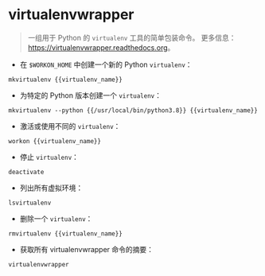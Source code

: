 # virtualenvwrapper

> 一组用于 Python 的 `virtualenv` 工具的简单包装命令。
> 更多信息：<https://virtualenvwrapper.readthedocs.org>。

- 在 `$WORKON_HOME` 中创建一个新的 Python `virtualenv`：

`mkvirtualenv {{virtualenv_name}}`

- 为特定的 Python 版本创建一个 `virtualenv`：

`mkvirtualenv --python {{/usr/local/bin/python3.8}} {{virtualenv_name}}`

- 激活或使用不同的 `virtualenv`：

`workon {{virtualenv_name}}`

- 停止 `virtualenv`：

`deactivate`

- 列出所有虚拟环境：

`lsvirtualenv`

- 删除一个 `virtualenv`：

`rmvirtualenv {{virtualenv_name}}`

- 获取所有 virtualenvwrapper 命令的摘要：

`virtualenvwrapper`